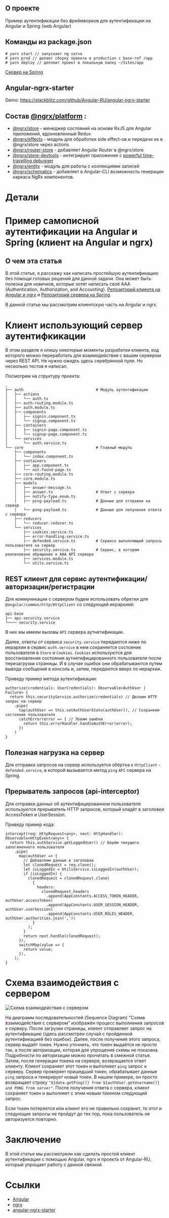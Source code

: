 ## О проекте

Пример аутентификации без фреймворков для аутентификации на Angular и Spring (web Angular)

## Команды из package.json

```
# yarn start // запускает ng serve
# yarn prod // делает сборку проекта в production с base-ref /app
# yarn deploy // деплоит проект в локальную папку ~/Sites/app
```

[Сервер на Spring](https://github.com/lynx-r/angular-spring-authentication-server-spring)

## Angular-ngrx-starter

Demo: https://stackblitz.com/github/Angular-RU/angular-ngrx-starter

## Состав [@ngrx/platform](https://github.com/ngrx/platform) :

* [@ngrx/store](https://github.com/ngrx/platform/tree/master/docs/store/README.md) - менеджер состояний на основе RxJS для Angular приложений, вдохновленный Redux
* [@ngrx/effects](https://github.com/ngrx/platform/tree/master/docs/effects/README.md) - модуль для обработки side effect-ов и передачи их в @ngrx/store через actions
* [@ngrx/router-store](https://github.com/ngrx/platform/tree/master/docs/router-store/README.md) - добавляет Angular Router в @ngrx/store
* [@ngrx/store-devtools](https://github.com/ngrx/platform/tree/master/docs/store-devtools/README.md) - интегрирует приложение с 
  [powerful time-travelling debugger](https://chrome.google.com/webstore/detail/redux-devtools/lmhkpmbekcpmknklioeibfkpmmfibljd?hl=en)
* [@ngrx/entity](https://github.com/ngrx/platform/tree/master/docs/entity/README.md) - модуль для работы с коллекциями записей
* [@ngrx/schematics](https://github.com/ngrx/platform/tree/master/docs/schematics/README.md) - добавляет в Angular-CLI возможность генерации каркаса NgRx компонентов.


# Детали

# Пример самописной аутентификации на Angular и Spring (клиент на Angular и ngrx)

## О чем эта статья

В этой статье, я расскажу как написать простейшую аутентификацию без помощи готовых решений для данной задачи. Она может быть полезна для новичков, которые хотят написать своё AAA (Authentication, Authorization, and Accounting). [Репозиторий клиента на Angular и ngrx](https://github.com/lynx-r/angular-spring-authentication-web-angular) и [Репозиторий сервера на Spring](https://github.com/lynx-r/angular-spring-authentication-server-spring).

В данной статье мы рассмотрим клиентскую часть на Angular и ngrx.

<cut/>

# Клиент использующий сервер аутентифкикации

В этом разделе я опишу некоторые моменты разработки клиента, код которого можно переработать для взаимодействия с вашим сервером через REST API. Не нужно ожидть здесь серебрянной пули. Но несколько тестов я написал.

Посмотрим на структуру проекта:

    .
    ├── auth                                # Модуль аутентификации
    │   ├── actions
    │   │   └── auth.ts
    │   ├── auth-routing.module.ts
    │   ├── auth.module.ts
    │   ├── components
    │   │   ├── signin.component.ts
    │   │   └── signup.component.ts
    │   ├── containers
    │   │   ├── signin-page.component.ts
    │   │   └── signup-page.component.ts
    │   └── services
    │       └── auth.service.ts
    └── core                                # Главный модуль
        ├── components
        │   └── index.component.ts
        ├── containers
        │   ├── app.component.ts
        │   └── not-found-page.ts
        ├── core-routing.module.ts
        ├── core.module.ts
        ├── models
        │   ├── answer-message.ts
        │   ├── answer.ts                   # Ответ с сервера
        │   ├── notify-type.enum.ts
        │   ├── ping-payload.ts             # Данные для отправки на сервер
        │   └── pong-payload.ts             # Данные для получения ответа с сервера
        ├── reducers
        │   └── reducer.reducer.ts
        └── services
            ├── cookies.service.ts
            ├── error-handling.service.ts
            ├── defended.service.ts         # Сервисе выполняющий запросы пользователя на сервер
            ├── security.service.ts         # Сервис, в котором реализовано обращение к ААА API сервера
            ├── services.module.ts
            └── utils.service.ts
    
  ## REST клиент для сервис аутентификации/авторизации/регистрации

Для коммуникации с сервером будем использовать обретки для `@angular/common/http/HttpClient` со следующей иерархией:

    api-base
    ├── api-security.service
    └──── security.service 

В них мы имеем вызовы `API` сервера аутнетификации.

Далее, ответы от сервиса `security.service` передаются ниже по иерархии в сервис `auth.service` в нем сохраняется состояние пользователя в `Store` и `Cookies`. `Cookies` используются для восстановления состояния аутнетифицированного пользователя после перезагрузки страницы. И в случае ошибок они обрабатываются путем вывода сообщения в консоль и, затем, передаются вверх по иерархии.

Приведу пример метода аутентификации:

```
authorize(credentials: UserCredentials): Observable<AuthUser | Failure> {
  return this.securityService.authorize(credentials) // Делаем HTTP запрос на сервер
    .pipe(
      tap(authUser => this.setAuthUserState(authUser)), // Сохраняем состояние пользователя
      catchError(error => { // Ловим ошибки
        return this.errorHandler.handleAuthError(error);
      })
    )
}
```

## Полезная нагрузка на сервер

Для отправки запросов на сервер используется обёртка к `HttpClient` - `defended.service`, в которой вызывается метод `ping` `API` сервера на Spring.

## Прерыватель запросов (api-interceptor)

Для отправки данных об аутентифицированном пользователе используются прерыватель HTTP запросов, который кладёт в заголовки AccessToken и UserSession.

Приведу пример кода:

```
intercept(req: HttpRequest<any>, next: HttpHandler): Observable<HttpEvent<any>> {
  return this.authService.getLoggedUser() // Берём текущего залогиненного пользователя
    .pipe(
      map(authUser => {
        // Добавляем данные в заголовки
        let clonedRequest = req.clone();
        let isLoggedIn = UtilsService.isLoggedIn(authUser);
        if (isLoggedIn) {
          clonedRequest = clonedRequest.clone(
            {
              headers:
                clonedRequest.headers
                  .append(AppConstants.ACCESS_TOKEN_HEADER, authUser.accessToken)
                  .append(AppConstants.USER_SESSION_HEADER, authUser.userSession)
                  .append(AppConstants.USER_ROLES_HEADER, authUser.authorities.join(','))
            }
          );
        }
        return next.handle(clonedRequest);
      }),
      switchMap(value => {
        return value;
      }),
    );
}
```

# Схема взаимодействия с сервером

![Схема взаимодействия с сервером](https://github.com/lynx-r/angular-spring-authentication-web-angular/blob/master/Пример%20двух%20ping%20запросов%20на%20сервер.png)

На диаграмм последовательностей (Sequence Diagram) "Схема взаимодействия с сервером" изображён процесс выполнения запросов к серверу. После загрузки страницы, клиент отправляет запрос на аутентификацию (здесь рассмотрен случай с пройденной аутентификацией без ошибок). Далее, после получения этого запроса, сервер выдаёт токен. Нужно уточнить, что токен выдаётся не просто так, а после авторизации, которая для упрощения схемы не показана. Подробности по авторизации можно прочитать в смежной статье. Затем, после генерации токена на сервере, возвращается ответ клиенту. Клиент сохраняет этот токен и выполняет `ping` запрос к серверу. Сервер проверяет пришедший токен, обрабатывает данные `ping` запроса и генерирует новый токен. В нашем примере, он просто возвращает строку `"${data.getPing()} from ${authUser.getUsername()} and PONG from server"`. После получения ответа с сервера, клиент сохраняет токен и выполняет с этим новым токеном следующий запрос.

Если токен потеряется или клиент его не правильно сохранит, то этот и следующие запросы не пройдут до тех пор, пока пользователь не авторизуется повторно.

# Заключение

В этой статье мы рассмотрели как сделать простой клиент аутентификации с помощью Angular, ngrx и проекта от Angular-RU, который упрощает работу с данной связкой.

# Ссылки

* [Angular](https://angular.io/)
* [ngrx](https://ngrx.github.io/)
* [angular-ngrx-starter](https://github.com/Angular-RU/angular-ngrx-starter)
